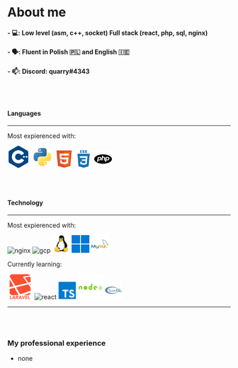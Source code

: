 <h1> About me </h1>

#### - 💻: Low level (asm, c++, socket) Full stack (react, php, sql, nginx) 
#### - 🗣️: Fluent in Polish 🇵🇱 and English 🇮🇪
#### - 📫: Discord: quarry#4343
<br></br>
#### Languages 
---
Most expierenced with:

<div>
<img src="https://github.com/devicons/devicon/blob/master/icons/cplusplus/cplusplus-plain.svg" title="cpp" alt="Cpp" width="50" height="50"/> 
<img src="https://github.com/devicons/devicon/blob/master/icons/python/python-original.svg" title="python" alt="python" width="50" height="50"/>
<img src="https://github.com/devicons/devicon/blob/master/icons/html5/html5-original.svg" title="html" alt="html" width="40"/> 
<img src="https://github.com/devicons/devicon/blob/master/icons/css3/css3-plain-wordmark.svg"  title="CSS3" alt="CSS" width="40" height="40"/>
<img src="https://github.com/devicons/devicon/blob/master/icons/php/php-plain.svg" title="php" alt="php" width="40" height="40"/>
</div>
<div></div>

<br> </br>

#### Technology 
---
Most expierenced with:

<div>
<img src="https://www.svgrepo.com/show/373924/nginx.svg" title="nginx" alt="nginx" width="40" height="40"/>  
<img src="https://github.com/gilbarbara/logos/blob/main/logos/google-cloud.svg" title="gcp" alt="gcp" width="40" height="40"/>  
<img src="https://github.com/devicons/devicon/blob/master/icons/linux/linux-original.svg"  title="Linux" alt="Linux" width="40" height="40"/>
<img src="https://raw.githubusercontent.com/github/explore/379d49236d826364be968345e0a085d044108cff/topics/windows/windows.png"  title="Linux" alt="Linux" width="40" height="40"/>
<img src="https://github.com/devicons/devicon/blob/master/icons/mysql/mysql-original-wordmark.svg" title="mysql" alt="mysql" width="40" height="40"/>

</div>
<div></div>

Currently learning: 
<div>
<img src="https://github.com/devicons/devicon/blob/master/icons/laravel/laravel-plain-wordmark.svg"  title="laravel" alt="laravel" width="57" height="57"/>
<img src="https://upload.wikimedia.org/wikipedia/commons/thumb/a/a7/React-icon.svg/2300px-React-icon.svg.png" title="react" alt="react" width="40" height="40"/>
<img src="https://github.com/devicons/devicon/blob/master/icons/typescript/typescript-original.svg" title="typescript" alt="typescript" width="40" height="40"/>
<img src="https://github.com/devicons/devicon/blob/master/icons/nodejs/nodejs-plain-wordmark.svg"  title="node" alt="node" width="57" height="57"/>
<img src="https://github.com/devicons/devicon/blob/master/icons/opengl/opengl-plain.svg" title="opengl" alt="opengl" width="40" height="40"/>
</div>

---
<br> </br>

### My professional experience
  - none
